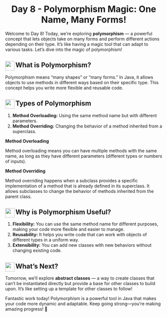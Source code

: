 <div align="center"><h1>Day 8 - Polymorphism Magic: One Name, Many Forms!</h1></div>

Welcome to Day 8! Today, we’re exploring **polymorphism** — a powerful concept that lets objects take on many forms and perform different actions depending on their type. It’s like having a magic tool that can adapt to various tasks. Let’s dive into the magic of polymorphism!

## <img src = "https://cdn0.iconfinder.com/data/icons/huge-basic-icons-part-3/512/Java.png" align = "left" width = "30"> What is Polymorphism?

Polymorphism means “many shapes” or “many forms.” In Java, it allows objects to use methods in different ways based on their specific type. This concept helps you write more flexible and reusable code.

## <img src = "https://cdn0.iconfinder.com/data/icons/huge-basic-icons-part-3/512/Java.png" align = "left" width = "30"> Types of Polymorphism

1.  **Method Overloading:** Using the same method name but with different parameters.
2.  **Method Overriding:** Changing the behavior of a method inherited from a superclass.

**Method Overloading**

Method overloading means you can have multiple methods with the same name, as long as they have different parameters (different types or numbers of inputs).

**Method Overriding**

Method overriding happens when a subclass provides a specific implementation of a method that is already defined in its superclass. It allows subclasses to change the behavior of methods inherited from the parent class.

## <img src = "https://cdn0.iconfinder.com/data/icons/huge-basic-icons-part-3/512/Java.png" align = "left" width = "30"> Why is Polymorphism Useful?

1.  **Flexibility:** You can use the same method name for different purposes, making your code more flexible and easier to manage.
2.  **Reusability:** It helps you write code that can work with objects of different types in a uniform way.
3.  **Extensibility:** You can add new classes with new behaviors without changing existing code.

## <img src = "https://cdn0.iconfinder.com/data/icons/huge-basic-icons-part-3/512/Java.png" align = "left" width = "30"> What’s Next?

Tomorrow, we’ll explore **abstract classes** — a way to create classes that can’t be instantiated directly but provide a base for other classes to build upon. It’s like setting up a template for other classes to follow!

Fantastic work today! Polymorphism is a powerful tool in Java that makes your code more dynamic and adaptable. Keep going strong—you’re making amazing progress! 🚀
